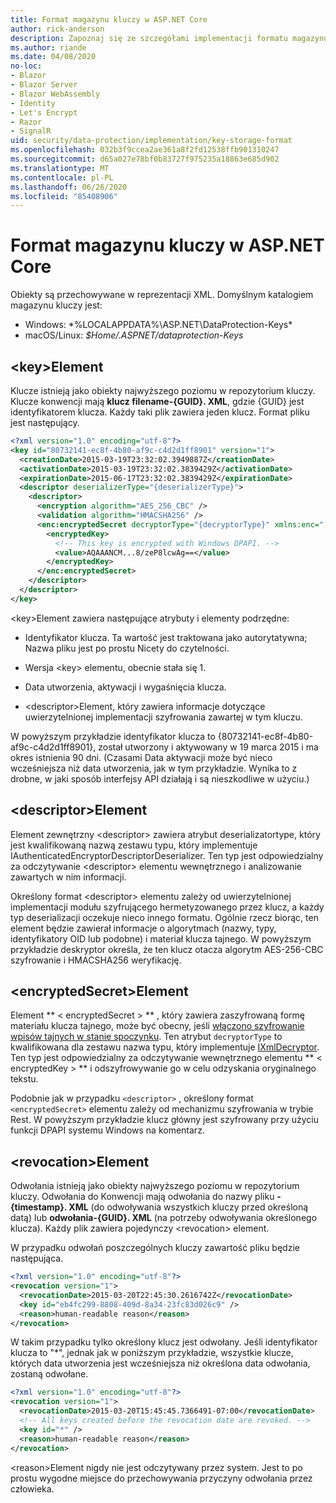 ```yaml
---
title: Format magazynu kluczy w ASP.NET Core
author: rick-anderson
description: Zapoznaj się ze szczegółami implementacji formatu magazynu kluczy ASP.NET Core ochrony danych.
ms.author: riande
ms.date: 04/08/2020
no-loc:
- Blazor
- Blazor Server
- Blazor WebAssembly
- Identity
- Let's Encrypt
- Razor
- SignalR
uid: security/data-protection/implementation/key-storage-format
ms.openlocfilehash: 032b3f9ccea2ae361a8f2fd12538ffb901310247
ms.sourcegitcommit: d65a027e78bf0b83727f975235a18863e685d902
ms.translationtype: MT
ms.contentlocale: pl-PL
ms.lasthandoff: 06/26/2020
ms.locfileid: "85408906"
---
```

# <a name="key-storage-format-in-aspnet-core"></a>Format magazynu kluczy w ASP.NET Core

<a name="data-protection-implementation-key-storage-format"></a>

Obiekty są przechowywane w reprezentacji XML. Domyślnym katalogiem magazynu kluczy jest:

* Windows: *%LOCALAPPDATA%\ASP.NET\DataProtection-Keys\*
* macOS/Linux: *$Home/.ASPNET/dataprotection-Keys*

## <a name="the-key-element"></a>\<key>Element

Klucze istnieją jako obiekty najwyższego poziomu w repozytorium kluczy. Klucze konwencji mają **klucz filename-{GUID}. XML**, gdzie {GUID} jest identyfikatorem klucza. Każdy taki plik zawiera jeden klucz. Format pliku jest następujący.

```xml
<?xml version="1.0" encoding="utf-8"?>
<key id="80732141-ec8f-4b80-af9c-c4d2d1ff8901" version="1">
  <creationDate>2015-03-19T23:32:02.3949887Z</creationDate>
  <activationDate>2015-03-19T23:32:02.3839429Z</activationDate>
  <expirationDate>2015-06-17T23:32:02.3839429Z</expirationDate>
  <descriptor deserializerType="{deserializerType}">
    <descriptor>
      <encryption algorithm="AES_256_CBC" />
      <validation algorithm="HMACSHA256" />
      <enc:encryptedSecret decryptorType="{decryptorType}" xmlns:enc="...">
        <encryptedKey>
          <!-- This key is encrypted with Windows DPAPI. -->
          <value>AQAAANCM...8/zeP8lcwAg==</value>
        </encryptedKey>
      </enc:encryptedSecret>
    </descriptor>
  </descriptor>
</key>
```

\<key>Element zawiera następujące atrybuty i elementy podrzędne:

* Identyfikator klucza. Ta wartość jest traktowana jako autorytatywna; Nazwa pliku jest po prostu Nicety do czytelności.

* Wersja \<key> elementu, obecnie stała się 1.

* Data utworzenia, aktywacji i wygaśnięcia klucza.

* \<descriptor>Element, który zawiera informacje dotyczące uwierzytelnionej implementacji szyfrowania zawartej w tym kluczu.

W powyższym przykładzie identyfikator klucza to {80732141-ec8f-4b80-af9c-c4d2d1ff8901}, został utworzony i aktywowany w 19 marca 2015 i ma okres istnienia 90 dni. (Czasami Data aktywacji może być nieco wcześniejsza niż data utworzenia, jak w tym przykładzie. Wynika to z drobne, w jaki sposób interfejsy API działają i są nieszkodliwe w użyciu.)

## <a name="the-descriptor-element"></a>\<descriptor>Element

Element zewnętrzny \<descriptor> zawiera atrybut deserializatortype, który jest kwalifikowaną nazwą zestawu typu, który implementuje IAuthenticatedEncryptorDescriptorDeserializer. Ten typ jest odpowiedzialny za odczytywanie \<descriptor> elementu wewnętrznego i analizowanie zawartych w nim informacji.

Określony format \<descriptor> elementu zależy od uwierzytelnionej implementacji modułu szyfrującego hermetyzowanego przez klucz, a każdy typ deserializacji oczekuje nieco innego formatu. Ogólnie rzecz biorąc, ten element będzie zawierał informacje o algorytmach (nazwy, typy, identyfikatory OID lub podobne) i materiał klucza tajnego. W powyższym przykładzie deskryptor określa, że ten klucz otacza algorytm AES-256-CBC szyfrowanie i HMACSHA256 weryfikację.

## <a name="the-encryptedsecret-element"></a>\<encryptedSecret>Element

Element ** &lt; encryptedSecret &gt; ** , który zawiera zaszyfrowaną formę materiału klucza tajnego, może być obecny, jeśli [włączono szyfrowanie wpisów tajnych w stanie spoczynku](xref:security/data-protection/implementation/key-encryption-at-rest). Ten atrybut `decryptorType` to kwalifikowana dla zestawu nazwa typu, który implementuje [IXmlDecryptor](/dotnet/api/microsoft.aspnetcore.dataprotection.xmlencryption.ixmldecryptor). Ten typ jest odpowiedzialny za odczytywanie wewnętrznego elementu ** &lt; encryptedKey &gt; ** i odszyfrowywanie go w celu odzyskania oryginalnego tekstu.

Podobnie jak w przypadku `<descriptor>` , określony format `<encryptedSecret>` elementu zależy od mechanizmu szyfrowania w trybie Rest. W powyższym przykładzie klucz główny jest szyfrowany przy użyciu funkcji DPAPI systemu Windows na komentarz.

## <a name="the-revocation-element"></a>\<revocation>Element

Odwołania istnieją jako obiekty najwyższego poziomu w repozytorium kluczy. Odwołania do Konwencji mają odwołania do nazwy pliku **-{timestamp}. XML** (do odwoływania wszystkich kluczy przed określoną datą) lub **odwołania-{GUID}. XML** (na potrzeby odwoływania określonego klucza). Każdy plik zawiera pojedynczy \<revocation> element.

W przypadku odwołań poszczególnych kluczy zawartość pliku będzie następująca.

```xml
<?xml version="1.0" encoding="utf-8"?>
<revocation version="1">
  <revocationDate>2015-03-20T22:45:30.2616742Z</revocationDate>
  <key id="eb4fc299-8808-409d-8a34-23fc83d026c9" />
  <reason>human-readable reason</reason>
</revocation>
```

W takim przypadku tylko określony klucz jest odwołany. Jeśli identyfikator klucza to "*", jednak jak w poniższym przykładzie, wszystkie klucze, których data utworzenia jest wcześniejsza niż określona data odwołania, zostaną odwołane.

```xml
<?xml version="1.0" encoding="utf-8"?>
<revocation version="1">
  <revocationDate>2015-03-20T15:45:45.7366491-07:00</revocationDate>
  <!-- All keys created before the revocation date are revoked. -->
  <key id="*" />
  <reason>human-readable reason</reason>
</revocation>
```

\<reason>Element nigdy nie jest odczytywany przez system. Jest to po prostu wygodne miejsce do przechowywania przyczyny odwołania przez człowieka.

